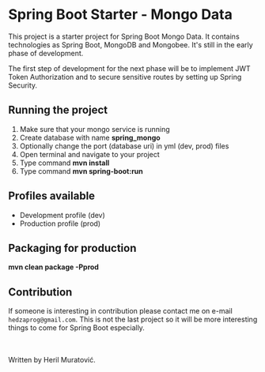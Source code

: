 # Spring Boot Starter - Mongo Data

This project is a starter project for Spring Boot Mongo Data. It contains technologies as Spring Boot, MongoDB 
and Mongobee. It's still in the early phase of development.

The first step of development for the next phase will be to implement JWT Token Authorization and to secure sensitive 
routes by setting up Spring Security. 

## Running the project

1. Make sure that your mongo service is running
2. Create database with name **spring_mongo**
3. Optionally change the port (database uri) in yml (dev, prod) files
4. Open terminal and navigate to your project
5. Type command **mvn install**
6. Type command **mvn spring-boot:run**

## Profiles available

- Development profile (dev)
- Production profile (prod)

## Packaging for production

**mvn clean package -Pprod**

## Contribution
If someone is interesting in contribution please contact me on e-mail ```hedzaprog@gmail.com```. This is not the last
project so it will be more interesting things to come for Spring Boot especially.

<br><br>
Written by Heril Muratović.